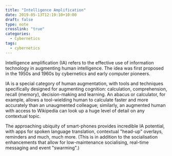 ```yaml
---
title: "Intelligence Amplification"
date: 2019-05-13T12:19:10+10:00
draft: false
type: note
crosslink: "true"
categories:
  - Cybernetics
tags:
  - cybernetics
---
```

Intelligence amplification (IA) refers to the effective use of information technology in augmenting human intelligence. The idea was first proposed in the 1950s and 1960s by cybernetics and early computer pioneers.

IA is a special category of human augmentation, with tools and techniques specifically designed for augmenting cognition: calculation, comprehension, recall (memory), decision-making and learning. An abacus or calculator, for example, allows a tool-wielding human to calculate faster and more accurately than an unaugmented colleague; similarly, an augmented human with access to Wikipedia can look up a huge level of detail on any contextual topic.

The approaching ubiquity of smart-phones provides incredible IA potential, with apps for spoken language translation, contextual "head-up" overlays, reminders and much, much more. (This is in addition to the socialisation enhancements that allow for low-maintenance socialising, real-time messaging and event "swarming".)
